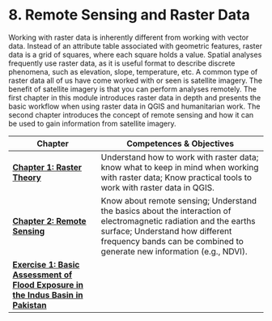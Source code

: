 # 8. Remote Sensing and Raster Data

Working with raster data is inherently different from working with vector data. Instead of an attribute table associated with geometric features, raster data is a grid of squares, where each square holds a value. Spatial analyses frequently use raster data, as it is useful format to describe discrete phenomena, such as elevation, slope, temperature, etc. A common type of raster data all of us have come worked with or seen is satellite imagery. The benefit of satellite imagery is that you can perform analyses remotely. The first chapter in this module introduces raster data in depth and presents the basic workflow when using raster data in QGIS and humanitarian work. The second chapter introduces the concept of remote sensing and how it can be used to gain information from satellite imagery. 

__Chapter__ | __Competences & Objectives__ |
| ----------- | ---------------------------- |
| __[Chapter 1: Raster Theory](/content/Module_8/en_qgis_raster_theory.md)__ | Understand how to work with raster data; know what to keep in mind when working with raster data; Know practical tools to work with raster data in QGIS. |
| __[Chapter 2: Remote Sensing](/content/Module_8/en_qgis_remote_sensing_theory.md)__ | Know about remote sensing; Understand the basics about the interaction of electromagnetic radiation and the earths surface; Understand how different frequency bands can be combined to generate new information (e.g., NDVI). |
| __[Exercise 1: Basic Assessment of Flood Exposure in the Indus Basin in Pakistan](/content/Module_8/en_qgis_module_8_ex1.md)__ | | 

